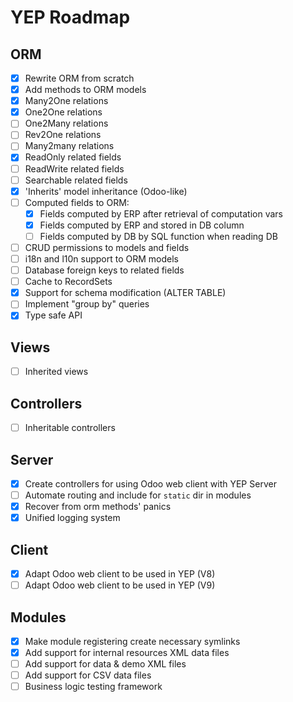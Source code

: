 YEP Roadmap
===========

ORM
---
- [X] Rewrite ORM from scratch
- [X] Add methods to ORM models
- [X] Many2One relations
- [X] One2One relations
- [ ] One2Many relations
- [ ] Rev2One relations
- [ ] Many2many relations
- [X] ReadOnly related fields
- [ ] ReadWrite related fields
- [ ] Searchable related fields
- [X] 'Inherits' model inheritance (Odoo-like)
- [ ] Computed fields to ORM:
    - [X] Fields computed by ERP after retrieval of computation vars
    - [X] Fields computed by ERP and stored in DB column
    - [ ] Fields computed by DB by SQL function when reading DB
- [ ] CRUD permissions to models and fields
- [ ] i18n and l10n support to ORM models
- [ ] Database foreign keys to related fields
- [ ] Cache to RecordSets
- [X] Support for schema modification (ALTER TABLE)
- [ ] Implement "group by" queries
- [X] Type safe API

Views
-----
- [ ] Inherited views

Controllers
-----------
- [ ] Inheritable controllers

Server
------
- [X] Create controllers for using Odoo web client with YEP Server
- [ ] Automate routing and include for `static` dir in modules
- [X] Recover from orm methods' panics
- [X] Unified logging system

Client
------
- [X] Adapt Odoo web client to be used in YEP (V8)
- [ ] Adapt Odoo web client to be used in YEP (V9)

Modules
-------
- [X] Make module registering create necessary symlinks
- [X] Add support for internal resources XML data files
- [ ] Add support for data & demo XML files
- [ ] Add support for CSV data files
- [ ] Business logic testing framework
